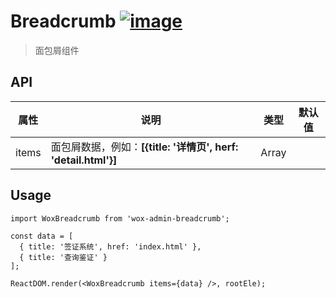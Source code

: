 # Breadcrumb [![image](https://img.shields.io/npm/v/wox-admin-breadcrumb.svg)](https://www.npmjs.com/package/wox-admin-breadcrumb)

> 面包屑组件

## API

| 属性 | 说明 | 类型 | 默认值 |
| ---- | ---- | ---- | ---- |
| items |面包屑数据，例如：**[{title: '详情页', herf: 'detail.html'}]** | Array | |


## Usage

```
import WoxBreadcrumb from 'wox-admin-breadcrumb';

const data = [
  { title: '签证系统', href: 'index.html' },
  { title: '查询鉴证' }
];

ReactDOM.render(<WoxBreadcrumb items={data} />, rootEle);
```
